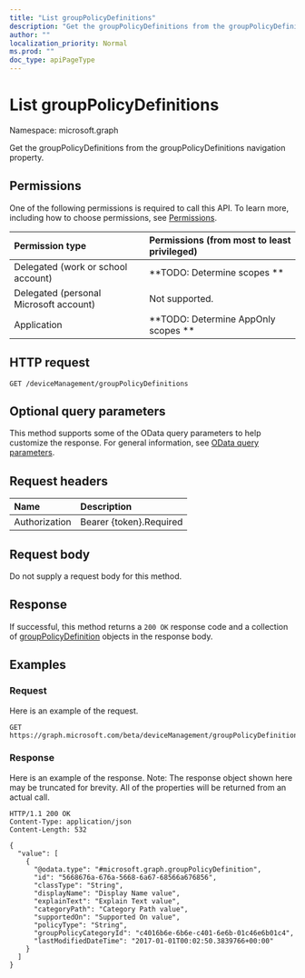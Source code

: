 ```yaml
---
title: "List groupPolicyDefinitions"
description: "Get the groupPolicyDefinitions from the groupPolicyDefinitions navigation property."
author: ""
localization_priority: Normal
ms.prod: ""
doc_type: apiPageType
---
```


# List groupPolicyDefinitions

Namespace: microsoft.graph

Get the groupPolicyDefinitions from the groupPolicyDefinitions navigation property.

## Permissions
One of the following permissions is required to call this API. To learn more, including how to choose permissions, see [Permissions](/concepts/permissions-reference.md).

|Permission type|Permissions (from most to least privileged)|
|:---|:---|
|Delegated (work or school account)|**TODO: Determine scopes **|
|Delegated (personal Microsoft account)|Not supported.|
|Application|**TODO: Determine AppOnly scopes **|

## HTTP request
<!-- {
  "blockType": "ignored"
}
-->
``` http
GET /deviceManagement/groupPolicyDefinitions
```

## Optional query parameters
This method supports some of the OData query parameters to help customize the response. For general information, see [OData query parameters](/graph/query-parameters).

## Request headers
|Name|Description|
|:---|:---|
|Authorization|Bearer {token}.Required|

## Request body
Do not supply a request body for this method.

## Response
If successful, this method returns a `200 OK` response code and a collection of [groupPolicyDefinition](../resources/grouppolicydefinition.md) objects in the response body.

## Examples

### Request
Here is an example of the request.
<!-- {
  "blockType": "request",
  "name": "get_grouppolicydefinition"
}
-->
``` http
GET https://graph.microsoft.com/beta/deviceManagement/groupPolicyDefinitions
```

### Response
Here is an example of the response. Note: The response object shown here may be truncated for brevity. All of the properties will be returned from an actual call.
<!-- {
  "blockType": "response",
  "truncated": true,
  "@odata.type": "collection(microsoft.graph.grouppolicydefinition)"
}
-->
``` http
HTTP/1.1 200 OK
Content-Type: application/json
Content-Length: 532

{
  "value": [
    {
      "@odata.type": "#microsoft.graph.groupPolicyDefinition",
      "id": "5668676a-676a-5668-6a67-68566a676856",
      "classType": "String",
      "displayName": "Display Name value",
      "explainText": "Explain Text value",
      "categoryPath": "Category Path value",
      "supportedOn": "Supported On value",
      "policyType": "String",
      "groupPolicyCategoryId": "c4016b6e-6b6e-c401-6e6b-01c46e6b01c4",
      "lastModifiedDateTime": "2017-01-01T00:02:50.3839766+00:00"
    }
  ]
}
```

